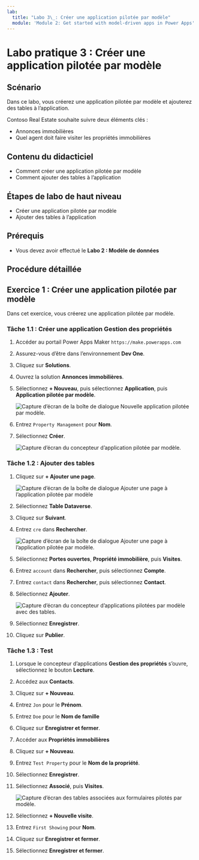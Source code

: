 ```yaml
---
lab:
  title: "Labo 3\_: Créer une application pilotée par modèle"
  module: 'Module 2: Get started with model-driven apps in Power Apps'
---
```


# Labo pratique 3 : Créer une application pilotée par modèle

## Scénario

Dans ce labo, vous créerez une application pilotée par modèle et ajouterez des tables à l’application.

Contoso Real Estate souhaite suivre deux éléments clés :

- Annonces immobilières
- Quel agent doit faire visiter les propriétés immobilières

## Contenu du didacticiel

- Comment créer une application pilotée par modèle
- Comment ajouter des tables à l’application

## Étapes de labo de haut niveau

- Créer une application pilotée par modèle
- Ajouter des tables à l’application
  
## Prérequis

- Vous devez avoir effectué le **Labo 2 : Modèle de données**


## Procédure détaillée

## Exercice 1 : Créer une application pilotée par modèle

Dans cet exercice, vous créerez une application pilotée par modèle.

### Tâche 1.1 : Créer une application Gestion des propriétés

1. Accéder au portail Power Apps Maker `https://make.powerapps.com`

1. Assurez-vous d’être dans l’environnement **Dev One**.

1. Cliquez sur **Solutions**.

1. Ouvrez la solution **Annonces immobilières**.

1. Sélectionnez **+ Nouveau**, puis sélectionnez **Application**, puis **Application pilotée par modèle**.

    ![Capture d’écran de la boîte de dialogue Nouvelle application pilotée par modèle.](../media/new-mda.png)

1. Entrez `Property Management` pour **Nom**.

1. Sélectionnez **Créer**.

    ![Capture d’écran du concepteur d’application pilotée par modèle.](../media/mda-designer.png)


### Tâche 1.2 : Ajouter des tables

1. Cliquez sur **+ Ajouter une page**.

    ![Capture d’écran de la boîte de dialogue Ajouter une page à l’application pilotée par modèle](../media/mda-new-page.png)

1. Sélectionnez **Table Dataverse**.

1. Cliquez sur **Suivant**.

1. Entrez `cre` dans **Rechercher**.

    ![Capture d’écran de la boîte de dialogue Ajouter une page à l’application pilotée par modèle.](../media/mda-add-tables.png)

1. Sélectionnez **Portes ouvertes**, **Propriété immobilière**, puis **Visites**.

1. Entrez `account` dans **Rechercher**, puis sélectionnez **Compte**.

1. Entrez `contact` dans **Rechercher**, puis sélectionnez **Contact**.

1. Sélectionnez **Ajouter**.

    ![Capture d’écran du concepteur d’applications pilotées par modèle avec des tables.](../media/mda-designer-with-tables.png)

1. Sélectionnez **Enregistrer**.

1. Cliquez sur **Publier**.


### Tâche 1.3 : Test

1. Lorsque le concepteur d’applications **Gestion des propriétés** s’ouvre, sélectionnez le bouton **Lecture**.

1. Accédez aux **Contacts**.

1. Cliquez sur **+ Nouveau**.

1. Entrez `Jon` pour le **Prénom**.

1. Entrez `Doe` pour le **Nom de famille**

1. Cliquez sur **Enregistrer et fermer**.

1. Accéder aux **Propriétés immobilières**

1. Cliquez sur **+ Nouveau**.

1. Entrez `Test Property` pour le **Nom de la propriété**.

1. Sélectionnez **Enregistrer**.

1. Sélectionnez **Associé**, puis **Visites**.

    ![Capture d’écran des tables associées aux formulaires pilotés par modèle.](../media/mda-related-records.png)

1. Sélectionnez **+ Nouvelle visite**.

1. Entrez `First Showing` pour **Nom**.

1. Cliquez sur **Enregistrer et fermer**.

1. Sélectionnez **Enregistrer et fermer**.

